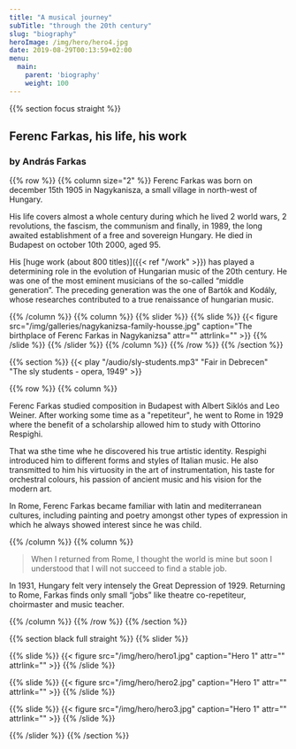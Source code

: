 ```yaml
---
title: "A musical journey"
subTitle: "through the 20th century"
slug: "biography"
heroImage: /img/hero/hero4.jpg
date: 2019-08-29T00:13:59+02:00
menu:
  main:
    parent: 'biography'
    weight: 100
---
```


{{% section focus straight %}}
## Ferenc Farkas, his life, his work
### by András Farkas

{{% row %}}
{{% column size="2" %}}
Ferenc Farkas was born on december 15th 1905 in Nagykanisza, a small village
in north-west of Hungary.

His life covers almost a whole century during which he lived 2 world wars,
2 revolutions, the fascism, the communism and finally, in 1989, the long
awaited establishment of a free and sovereign Hungary. He died in Budapest on
october 10th 2000, aged 95.

His [huge work (about 800 titles)]({{< ref "/work" >}}) has played a
determining role in the evolution of Hungarian music of the 20th century.
He was one of the most eminent musicians of the so-called “middle generation”.
The preceding generation was the one of Bartók and Kodály, whose researches
contributed to a true renaissance of hungarian music.

{{% /column %}}
{{% column %}}
{{% slider %}}
{{% slide %}}
{{< figure src="/img/galleries/nagykanizsa-family-housse.jpg" caption="The birthplace of Ferenc Farkas in Nagykanizsa" attr="" attrlink="" >}}
{{% /slide %}}
{{% /slider %}}
{{% /column %}}
{{% /row %}}
{{% /section %}}

{{% section %}}
{{< play "/audio/sly-students.mp3" "Fair in Debrecen" "The sly students - opera, 1949" >}}

{{% row %}}
{{% column %}}

Ferenc Farkas studied composition in Budapest with Albert Siklós and Leo Weiner.
After working some time as a "repetiteur", he went to Rome in 1929 where the
benefit of a scholarship allowed him to study with Ottorino Respighi.

That wa sthe time whe he discovered his true artistic identity. Respighi
introduced him to different forms and styles of Italian music. He also
transmitted to him his virtuosity in the art of instrumentation, his taste
for orchestral colours, his passion of ancient music and his vision for
the modern art.

In Rome, Ferenc Farkas became familiar with latin and mediterranean cultures,
including painting and poetry amongst other types of expression in which he
always showed interest since he was child.

{{% /column %}}
{{% column %}}

> When I returned from Rome, I thought the world is mine but soon I understood
that I will not succeed to find a stable job.

In 1931, Hungary felt very intensely the Great Depression of 1929. Returning to Rome, Farkas finds only small “jobs” like theatre co-repetiteur, choirmaster and music teacher.

{{% /column %}}
{{% /row %}}
{{% /section %}}

{{% section black full straight %}}
{{% slider %}}

{{% slide %}}
{{< figure src="/img/hero/hero1.jpg" caption="Hero 1" attr="" attrlink="" >}}
{{% /slide %}}

{{% slide %}}
{{< figure src="/img/hero/hero2.jpg" caption="Hero 1" attr="" attrlink="" >}}
{{% /slide %}}

{{% slide %}}
{{< figure src="/img/hero/hero3.jpg" caption="Hero 1" attr="" attrlink="" >}}
{{% /slide %}}

{{% /slider %}}
{{% /section %}}